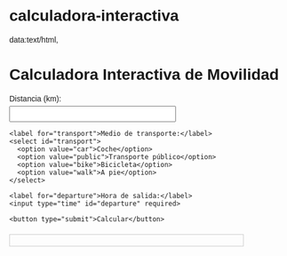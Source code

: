 # calculadora-interactiva
data:text/html,<!DOCTYPE html>
<html lang="es">
<head>
  <meta charset="UTF-8">
  <meta name="viewport" content="width=device-width, initial-scale=1.0">
  <title>Calculadora de Movilidad</title>
  <style>
    body { font-family: Arial, sans-serif; padding: 20px; }
    label { display: block; margin-top: 10px; }
    input, select, button { margin-top: 5px; padding: 5px; width: 100%; max-width: 300px; }
    #results { margin-top: 20px; padding: 10px; border: 1px solid #ccc; max-width: 400px; }
  </style>
</head>
<body>
  <h1>Calculadora Interactiva de Movilidad</h1>

  <form id="mobility-form">
    <label for="distance">Distancia (km):</label>
    <input type="number" id="distance" required>

    <label for="transport">Medio de transporte:</label>
    <select id="transport">
      <option value="car">Coche</option>
      <option value="public">Transporte público</option>
      <option value="bike">Bicicleta</option>
      <option value="walk">A pie</option>
    </select>

    <label for="departure">Hora de salida:</label>
    <input type="time" id="departure" required>

    <button type="submit">Calcular</button>
  </form>

  <div id="results"></div>

  <script>
    document.getElementById('mobility-form').addEventListener('submit', function (e) {
      e.preventDefault();

      const distance = parseFloat(document.getElementById('distance').value);
      const transport = document.getElementById('transport').value;
      const departure = document.getElementById('departure').value;

      let speed, costPerKm, carbonPerKm;

      switch (transport) {
        case 'car':
          speed = 50; // km/h
          costPerKm = 0.10; // USD/km
          carbonPerKm = 0.21; // kg CO2/km
          break;
        case 'public':
          speed = 30;
          costPerKm = 0.05;
          carbonPerKm = 0.10;
          break;
        case 'bike':
          speed = 15;
          costPerKm = 0.00;
          carbonPerKm = 0.00;
          break;
        case 'walk':
          speed = 5;
          costPerKm = 0.00;
          carbonPerKm = 0.00;
          break;
      }

      const timeHours = distance / speed;
      const timeMinutes = Math.round(timeHours * 60);
      const cost = (distance * costPerKm).toFixed(2);
      const carbon = (distance * carbonPerKm).toFixed(2);

      document.getElementById('results').innerHTML = `
        <p><strong>Hora de salida:</strong> ${departure}</p>
        <p><strong>Tiempo estimado de viaje:</strong> ${timeMinutes} minutos</p>
        <p><strong>Costo aproximado:</strong> $${cost}</p>
        <p><strong>Huella de carbono:</strong> ${carbon} kg CO₂</p>
      `;
    });
  </script>
</body>
</html>

